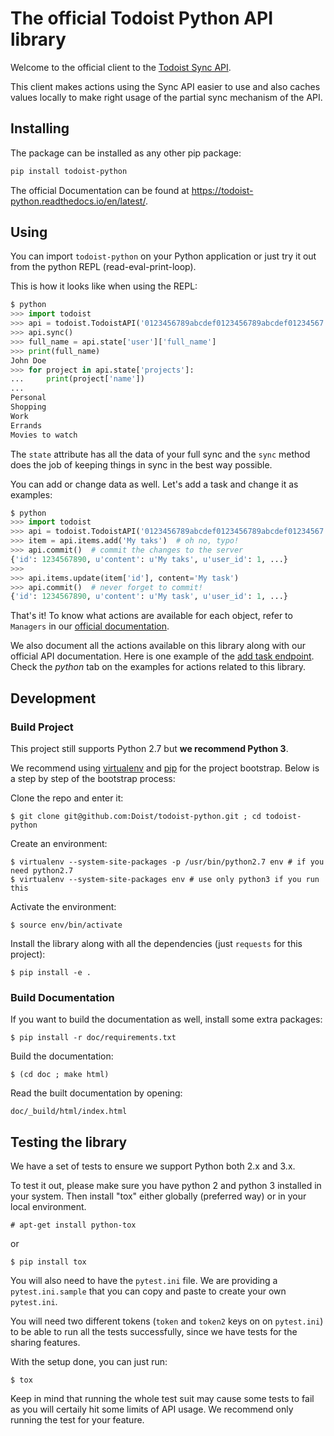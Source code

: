 # The official Todoist Python API library

Welcome to the official client to the [Todoist Sync API](https://developer.todoist.com/sync/).

This client makes actions using the Sync API easier to use and also caches
values locally to make right usage of the partial sync mechanism of the API.

## Installing

The package can be installed as any other pip package:

```bash
pip install todoist-python
```

The official Documentation can be found at
https://todoist-python.readthedocs.io/en/latest/.

## Using

You can import `todoist-python` on your Python application or just try it out
from the python REPL (read-eval-print-loop).

This is how it looks like when using the REPL:


```python
$ python
>>> import todoist
>>> api = todoist.TodoistAPI('0123456789abcdef0123456789abcdef01234567')
>>> api.sync()
>>> full_name = api.state['user']['full_name']
>>> print(full_name)
John Doe
>>> for project in api.state['projects']:
...     print(project['name'])
...
Personal
Shopping
Work
Errands
Movies to watch
```

The `state` attribute has all the data of your full sync and the `sync` method
does the job of keeping things in sync in the best way possible.

You can add or change data as well. Let's add a task and change it as examples:


```python
$ python
>>> import todoist
>>> api = todoist.TodoistAPI('0123456789abcdef0123456789abcdef01234567')
>>> item = api.items.add('My taks')  # oh no, typo!
>>> api.commit()  # commit the changes to the server
{'id': 1234567890, u'content': u'My taks', u'user_id': 1, ...}
>>>
>>> api.items.update(item['id'], content='My task')
>>> api.commit()  # never forget to commit!
{'id': 1234567890, u'content': u'My task', u'user_id': 1, ...}
```

That's it! To know what actions are available for each object, refer to
`Managers` in our [official documentation](https://todoist-python.readthedocs.io).

We also document all the actions available on this library along with our
official API documentation. Here is one example of the [add task
endpoint](https://developer.todoist.com/sync/v8/?python#add-an-item). Check the
_python_ tab on the examples for actions related to this library.


## Development

### Build Project

This project still supports Python 2.7 but **we recommend Python 3**.

We recommend using [virtualenv](https://pypi.python.org/pypi/virtualenv) and
[pip](https://pypi.python.org/pypi/pip) for the project bootstrap. Below is a
step by step of the bootstrap process:

Clone the repo and enter it:

    $ git clone git@github.com:Doist/todoist-python.git ; cd todoist-python

Create an environment:

    $ virtualenv --system-site-packages -p /usr/bin/python2.7 env # if you need python2.7
    $ virtualenv --system-site-packages env # use only python3 if you run this

Activate the environment:

    $ source env/bin/activate

Install the library along with all the dependencies (just `requests` for this project):

    $ pip install -e .


### Build Documentation

If you want to build the documentation as well, install some extra packages:

    $ pip install -r doc/requirements.txt

Build the documentation:

    $ (cd doc ; make html)

Read the built documentation by opening:

    doc/_build/html/index.html

## Testing the library

We have a set of tests to ensure we support Python both 2.x and 3.x.

To test it out, please make sure you have python 2 and python 3 installed in
your system. Then install "tox" either globally (preferred way) or in your local
environment.

    # apt-get install python-tox

or

    $ pip install tox


You will also need to have the `pytest.ini` file. We are providing a
`pytest.ini.sample` that you can copy and paste to create your own
`pytest.ini`.

You will need two different tokens (`token` and `token2` keys on on
`pytest.ini`) to be able to run all the tests successfully, since we have tests
for the sharing features.

With the setup done, you can just run:

    $ tox

Keep in mind that running the whole test suit may cause some tests to fail as
you will certaily hit some limits of API usage. We recommend only running the
test for your feature.
